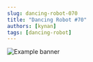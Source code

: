 ```yaml
---
slug: dancing-robot-070
title: "Dancing Robot #70"
authors: [kynan]
tags: [dancing-robot]
---
```


![Example banner](/img/stories/dancing-robot/070.PNG)
